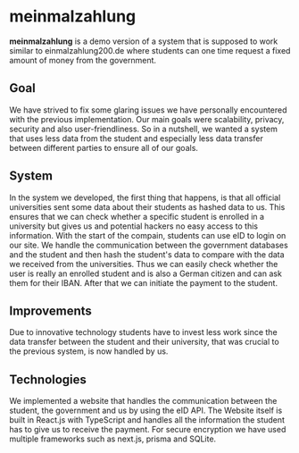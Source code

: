 # meinmalzahlung
**meinmalzahlung** is a demo version of a system that is supposed to work similar to einmalzahlung200.de where students can one time request a fixed
amount of money from the government.
## Goal
We have strived to fix some glaring issues we have personally encountered with the previous implementation. Our main goals were scalability, privacy, security and also user-friendliness. So in a nutshell, we wanted a system that uses less data from the student and especially less data transfer between different parties to ensure all of our goals.

## System
In the system we developed, the first thing that happens, is that all official universities sent some data about their students as hashed data to us. This ensures that we can check whether a specific student is enrolled in a university but gives us and potential hackers no easy access to this information. With the start of the compain, students can use eID to login on our site. We handle the communication between the government databases and the student and then hash the student's data to compare with the data we received from the universities. Thus we can easily check whether the user is really an enrolled student and is also a German citizen and can ask them for their IBAN. After that we can initiate the payment to the student.

## Improvements
Due to innovative technology students have to invest less work since the data transfer between the student and their university, that was crucial to the previous system, is now handled by us.

## Technologies
We implemented a website that handles the communication between the student, the government and us by using the eID API. The Website itself is built in React.js with TypeScript and handles all the information the student has to give us to receive the payment. For secure encryption we have used multiple frameworks such as next.js, prisma and SQLite. 
